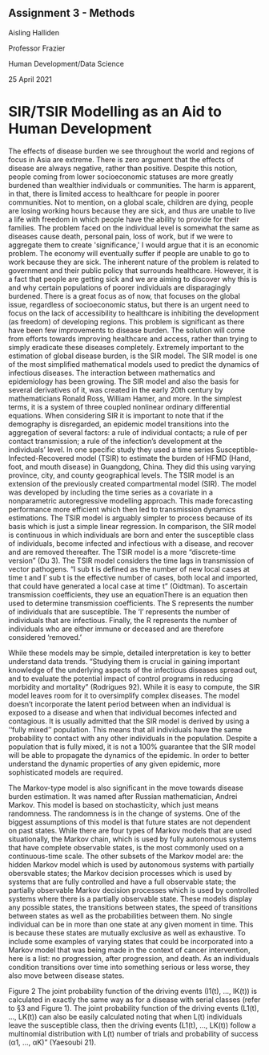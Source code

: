 ## Assignment 3 - Methods


Aisling Halliden

Professor Frazier

Human Development/Data Science

25 April 2021

# SIR/TSIR Modelling as an Aid to Human Development

The effects of disease burden we see throughout the world and regions of focus in Asia are extreme. There is zero argument that the effects of disease are always negative, rather than positive. Despite this notion, people coming from lower socioeconomic statuses are more greatly burdened than wealthier individuals or communities. The harm is apparent, in that, there is limited access to healthcare for people in poorer communities. Not to mention, on a global scale, children are dying, people are losing working hours because they are sick, and thus are unable to live a life with freedom in which people have the ability to provide for their families. The problem faced on the individual level is somewhat the same as diseases cause death, personal pain, loss of work, but if we were to aggregate them to create 'significance,' I would argue that it is an economic problem. The economy will eventually suffer if people are unable to go to work because they are sick. The inherent nature of the problem is related to government and their public policy that surrounds healthcare. However, it is a fact that people are getting sick and we are aiming to discover why this is and why certain populations of poorer individuals are disparagingly burdened. There is a great focus as of now, that focuses on the global issue, regardless of socioeconomic status, but there is an urgent need to focus on the lack of accessibility to healthcare is inhibiting the development (as freedom) of developing regions. This problem is significant as there have been few improvements to disease burden. The solution will come from efforts towards improving healthcare and access, rather than trying to simply eradicate these diseases completely.
Extremely important to the estimation of global disease burden, is the SIR model. The SIR model is one of the most simplified mathematical models used to predict the dynamics of infectious diseases. The interaction between mathematics and epidemiology has been growing. The SIR model and also the basis for several derivatives of it, was created in the early 20th century by mathematicians Ronald Ross, William Hamer, and more. In the simplest terms, it is a system of three coupled nonlinear ordinary differential equations. When considering SIR it is important to note that if the demography is disregarded, an epidemic model transitions into the aggregation of several factors: a rule of individual contacts; a rule of per contact transmission; a rule of the infection’s development at the individuals’ level.
In one specific study they used a time series Susceptible-Infected-Recovered model (TSIR) to estimate the burden of HFMD (Hand, foot, and mouth disease) in Guangdong, China. They did this using varying province, city, and county geographical levels. The TSIR model is an extension of the previously created compartmental model (SIR). The model was developed by including the time series as a covariate in a nonparametric autoregressive modelling approach. This made forecasting performance more efficient which then led to transmission dynamics estimations. The TSIR model is arguably simpler to process because of its basis which is just a simple linear regression. In comparison, the SIR model is continuous in which individuals are born and enter the susceptible class of individuals, become infected and infectious with a disease, and recover and are removed thereafter. The TSIR model is a more “discrete-time version” (Du 3). The TSIR model considers the time lags in transmission of vector pathogens. “I sub t is defined as the number of new local cases at time t and I’ sub t is the effective number of cases, both local and imported, that could have generated a local case at time t” (Oidtman). To ascertain transmission coefficients, they use an equationThere is an equation then used to determine transmission coefficients. The S represents the number of individuals that are susceptible. The ‘I’ represents the number of individuals that are infectious. Finally, the R represents the number of individuals who are either immune or deceased and are therefore considered ‘removed.’

 

While these models may be simple, detailed interpretation is key to better understand data trends. “Studying them is crucial in gaining important knowledge of the underlying aspects of the infectious diseases spread out, and to evaluate the potential impact of control programs in reducing morbidity and mortality” (Rodrigues 92). While it is easy to compute, the SIR model leaves room for it to oversimplify complex diseases. The model doesn’t incorporate the latent period between when an individual is exposed to a disease and when that individual becomes infected and contagious. It is usually admitted that the SIR model is derived by using a ‘‘fully mixed’’ population. This means that all individuals have the same probability to contact with any other individuals in the population. Despite a population that is fully mixed, it is not a 100% guarantee that the SIR model will be able to propagate the dynamics of the epidemic. In order to better understand the dynamic properties of any given epidemic, more sophisticated models are required.

The Markov-type model is also significant in the move towards disease burden estimation. It was named after Russian mathematician, Andrei Markov. This model is based on stochasticity, which just means randomness. The randomness is in the change of systems. One of the biggest assumptions of this model is that future states are not dependent on past states. While there are four types of Markov models that are used situationally, the Markov chain, which is used by fully autonomous systems that have complete observable states, is the most commonly used on a continuous-time scale. The other subsets of the Markov model are: the hidden Markov model which is used by autonomous systems with partially obersvable states; the Markov decision processes which is used by systems that are fully controlled and have a full observable state; the partially observable Markov decision processes which is used by controlled systems where there is a partially observable state. These models display any possible states, the transitions between states, the speed of transitions between states as well as the probabilities between them. No single individual can be in more than one state at any given moment in time. This is because these states are mutually exclusive as well as exhaustive. To include some examples of varying states that could be incorporated into a Markov model that was being made in the context of cancer intervention, here is a list: no progression, after progression, and death. As an individuals condition transitions over time into something serious or less worse, they also move between disease states. 


 
Figure 2 The joint probability function of the driving events (I1(t), …, IK(t)) is calculated in exactly the same way as for a disease with serial classes (refer to §3 and Figure 1). The joint probability function of the driving events (L1(t), …, LK(t)) can also be easily calculated noting that when L(t) individuals leave the susceptible class, then the driving events (L1(t), …, LK(t)) follow a multinomial distribution with L(t) number of trials and probability of success (α1, …, αK)” (Yaesoubi 21).
